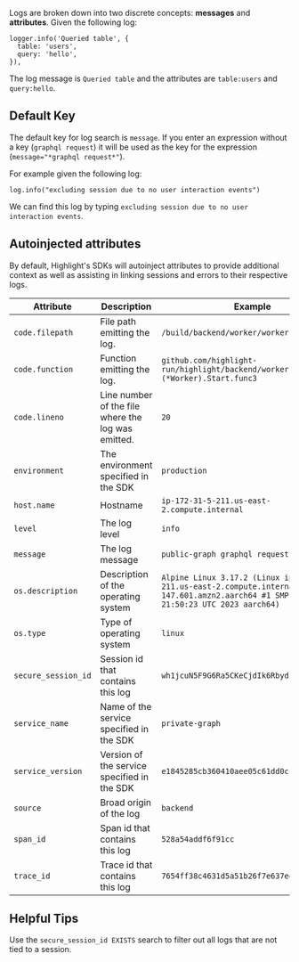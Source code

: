 Logs are broken down into two discrete concepts: **messages** and **attributes**. Given the following log:

```
logger.info('Queried table', {
  table: 'users',
  query: 'hello',
}),
```

The log message is `Queried table` and the attributes are `table:users` and `query:hello`.

## Default Key

The default key for log search is `message`. If you enter an expression without a key (`graphql request`) it will be used as the
key for the expression (`message="*graphql request*"`).

For example given the following log:

```
log.info("excluding session due to no user interaction events")
```

We can find this log by typing `excluding session due to no user interaction events`.



## Autoinjected attributes

By default, Highlight's SDKs will autoinject attributes to provide additional context as well as assisting in linking sessions and errors to their respective logs.

| Attribute           | Description                                        | Example                                                                                                                                             |
|---------------------|----------------------------------------------------|-----------------------------------------------------------------------------------------------------------------------------------------------------|
| `code.filepath`     | File path emitting the log.                        | `/build/backend/worker/worker.go`                                                                                                                   |
| `code.function`     | Function emitting the log.                         | `github.com/highlight-run/highlight/backend/worker.(*Worker).Start.func3`                                                                           |
| `code.lineno`       | Line number of the file where the log was emitted. | `20`                                                                                                                                                |
| `environment`       | The environment specified in the SDK               | `production`                                                                                                                                        |
| `host.name`         | Hostname                                           | `ip-172-31-5-211.us-east-2.compute.internal`                                                                                                        |
| `level`             | The log level                                      | `info`                                                                                                                                              |
| `message`           | The log message                                    | `public-graph graphql request failed`                                                                                                               |
| `os.description`    | Description of the operating system                | `Alpine Linux 3.17.2 (Linux ip-172-31-5-211.us-east-2.compute.internal 5.10.167-147.601.amzn2.aarch64 #1 SMP Tue Feb 14 21:50:23 UTC 2023 aarch64)` |
| `os.type`           | Type of operating system                           | `linux`                                                                                                                                             |
| `secure_session_id` | Session id that contains this log                  | `wh1jcuN5F9G6Ra5CKeCjdIk6Rbyd`                                                                                                                      |
| `service_name`      | Name of the service specified in the SDK           | `private-graph`                                                                                                                                     |
| `service_version`   | Version of the service specified in the SDK        | `e1845285cb360410aee05c61dd0cc57f85afe6da`                                                                                                          |
| `source`            | Broad origin of the log                            | `backend`                                                                                                                                           |
| `span_id`           | Span id that contains this log                     | `528a54addf6f91cc`                                                                                                                                  |
| `trace_id`          | Trace id that contains this log                    | `7654ff38c4631d5a51b26f7e637eea3c`                                                                                                                  |

## Helpful Tips

Use the `secure_session_id EXISTS` search to filter out all logs that are not tied to a session.